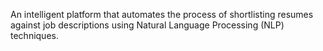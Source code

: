 An intelligent platform that automates the process of shortlisting resumes against job descriptions using Natural Language Processing (NLP) techniques.
